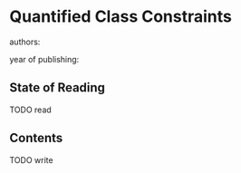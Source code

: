# Quantified Class Constraints

authors:

year of publishing:


## State of Reading
TODO read


## Contents
TODO write
